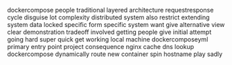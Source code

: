 dockercompose people traditional layered architecture requestresponse cycle disguise lot complexity distributed system also restrict extending system data locked specific form specific system want give alternative view clear demonstration tradeoff involved getting people give initial attempt going hard super quick get working local machine dockercomposeyml primary entry point project consequence nginx cache dns lookup dockercompose dynamically route new container spin hostname play sadly